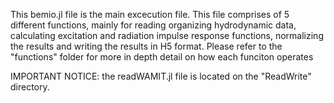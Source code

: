 This bemio.jl file is the main excecution file. This file comprises of 5 different functions, mainly for reading organizing hydrodynamic data, calculating excitation
and radiation impulse response functions, normalizing the results and writing the results in H5 format. Please refer to the "functions" folder for more in depth detail on how each funciton 
operates

IMPORTANT NOTICE: the readWAMIT.jl file is located on the "ReadWrite" directory.
